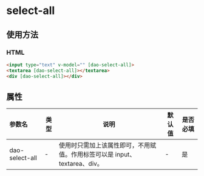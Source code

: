 # select-all
## 使用方法
### HTML
```HTML
<input type="text" v-model="" [dao-select-all]>
<textarea [dao-select-all]></textarea>
<div [dao-select-all]></div>
```

## 属性
| 参数名            | 类型   | 说明                                       | 默认值  | 是否必填 |
| :------------- | ---- | ---------------------------------------- | ---- | ---- |
| dao-select-all | -    | 使用时只需加上该属性即可，不用赋值。作用标签可以是 input、textarea、div。 | -    | 是    |

